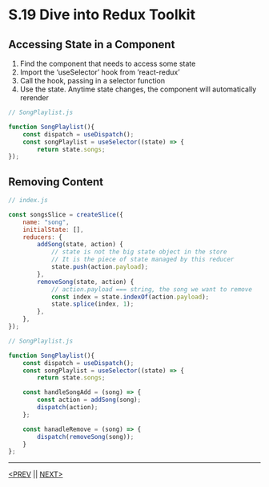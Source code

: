 # S.19 Dive into Redux Toolkit

## Accessing State in a Component

1. Find the component that needs to access some state
2. Import the ‘useSelector’ hook from ‘react-redux’
3. Call the hook, passing in a selector function
4. Use the state. Anytime state changes, the component will automatically rerender

```jsx
// SongPlaylist.js

function SongPlaylist(){
	const dispatch = useDispatch();
	const songPlaylist = useSelector((state) => {
		return state.songs;
});
```

## Removing Content

```jsx
// index.js

const songsSlice = createSlice({
	name: "song",
	initialState: [],
	reducers: {
		addSong(state, action) {
			// state is not the big state object in the store
			// It is the piece of state managed by this reducer
			state.push(action.payload);
		},
		removeSong(state, action) {
			// action.payload === string, the song we want to remove
			const index = state.indexOf(action.payload);
			state.splice(index, 1);
		},
	},
});
```

```jsx
// SongPlaylist.js

function SongPlaylist(){
	const dispatch = useDispatch();
	const songPlaylist = useSelector((state) => {
		return state.songs;

	const handleSongAdd = (song) => {
		const action = addSong(song);
		dispatch(action);
	};

	const hanadleRemove = (song) => {
		dispatch(removeSong(song));
	}
};
```

---

[<PREV](./230308.md) || [NEXT>](./230309.md)
